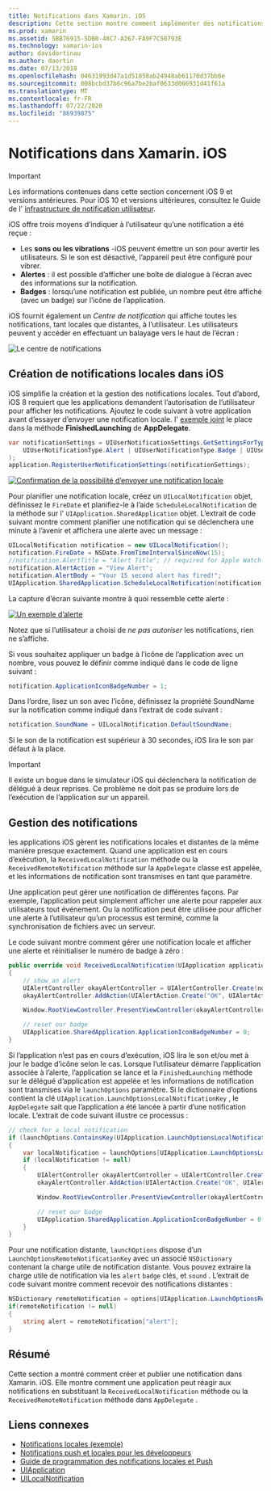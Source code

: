 ```yaml
---
title: Notifications dans Xamarin. iOS
description: Cette section montre comment implémenter des notifications locales dans Xamarin. iOS. Il explique les différents éléments d’interface utilisateur d’une notification iOS et discute des API impliquées dans la création et l’affichage d’une notification.
ms.prod: xamarin
ms.assetid: 5BB76915-5DB0-48C7-A267-FA9F7C50793E
ms.technology: xamarin-ios
author: davidortinau
ms.author: daortin
ms.date: 07/13/2018
ms.openlocfilehash: 04631993d47a1d51858ab24948ab61170d37bb6e
ms.sourcegitcommit: 008bcbd37b6c96a7be2baf0633d066931d41f61a
ms.translationtype: MT
ms.contentlocale: fr-FR
ms.lasthandoff: 07/22/2020
ms.locfileid: "86939875"
---
```

# <a name="notifications-in-xamarinios"></a>Notifications dans Xamarin. iOS

> [!IMPORTANT]
> Les informations contenues dans cette section concernent iOS 9 et versions antérieures. Pour iOS 10 et versions ultérieures, consultez le Guide de l' [infrastructure de notification utilisateur](~/ios/platform/user-notifications/index.md).

iOS offre trois moyens d’indiquer à l’utilisateur qu’une notification a été reçue :

- Les **sons ou les vibrations** -iOS peuvent émettre un son pour avertir les utilisateurs. Si le son est désactivé, l’appareil peut être configuré pour vibrer.
- **Alertes** : il est possible d’afficher une boîte de dialogue à l’écran avec des informations sur la notification.
- **Badges** : lorsqu’une notification est publiée, un nombre peut être affiché (avec un badge) sur l’icône de l’application.

iOS fournit également un *Centre de notification* qui affiche toutes les notifications, tant locales que distantes, à l’utilisateur. Les utilisateurs peuvent y accéder en effectuant un balayage vers le haut de l’écran :

![Le centre de notifications](local-notifications-in-ios-images/image13.png "Le centre de notifications")

## <a name="creating-local-notifications-in-ios"></a>Création de notifications locales dans iOS

iOS simplifie la création et la gestion des notifications locales.
Tout d’abord, iOS 8 requiert que les applications demandent l’autorisation de l’utilisateur pour afficher les notifications. Ajoutez le code suivant à votre application avant d’essayer d’envoyer une notification locale. l' [exemple joint](https://docs.microsoft.com/samples/xamarin/ios-samples/localnotifications) le place dans la méthode **FinishedLaunching** de **AppDelegate**.

```csharp
var notificationSettings = UIUserNotificationSettings.GetSettingsForTypes(
    UIUserNotificationType.Alert | UIUserNotificationType.Badge | UIUserNotificationType.Sound, null
);
application.RegisterUserNotificationSettings(notificationSettings);
```

[![Confirmation de la possibilité d’envoyer une notification locale](local-notifications-in-ios-images/image0-sml.png "Confirmation de la possibilité d’envoyer une notification locale")](local-notifications-in-ios-images/image0.png#lightbox)

Pour planifier une notification locale, créez un `UILocalNotification` objet, définissez le `FireDate` et planifiez-le à l’aide `ScheduleLocalNotification` de la méthode sur l' `UIApplication.SharedApplication` objet. L’extrait de code suivant montre comment planifier une notification qui se déclenchera une minute à l’avenir et affichera une alerte avec un message :

```csharp
UILocalNotification notification = new UILocalNotification();
notification.FireDate = NSDate.FromTimeIntervalSinceNow(15);
//notification.AlertTitle = "Alert Title"; // required for Apple Watch notifications
notification.AlertAction = "View Alert";
notification.AlertBody = "Your 15 second alert has fired!";
UIApplication.SharedApplication.ScheduleLocalNotification(notification);
```

La capture d’écran suivante montre à quoi ressemble cette alerte :

[![Un exemple d’alerte](local-notifications-in-ios-images/image2-sml.png)](local-notifications-in-ios-images/image2.png#lightbox)

Notez que si l’utilisateur a choisi de *ne pas autoriser* les notifications, rien ne s’affiche.

Si vous souhaitez appliquer un badge à l’icône de l’application avec un nombre, vous pouvez le définir comme indiqué dans le code de ligne suivant :

```csharp
notification.ApplicationIconBadgeNumber = 1;
```

Dans l’ordre, lisez un son avec l’icône, définissez la propriété SoundName sur la notification comme indiqué dans l’extrait de code suivant :

```csharp
notification.SoundName = UILocalNotification.DefaultSoundName;
```

Si le son de la notification est supérieur à 30 secondes, iOS lira le son par défaut à la place.

> [!IMPORTANT]
> Il existe un bogue dans le simulateur iOS qui déclenchera la notification de délégué à deux reprises. Ce problème ne doit pas se produire lors de l’exécution de l’application sur un appareil.

## <a name="handling-notifications"></a>Gestion des notifications

les applications iOS gèrent les notifications locales et distantes de la même manière presque exactement. Quand une application est en cours d’exécution, la `ReceivedLocalNotification` méthode ou la `ReceivedRemoteNotification` méthode sur la `AppDelegate` classe est appelée, et les informations de notification sont transmises en tant que paramètre.

Une application peut gérer une notification de différentes façons. Par exemple, l’application peut simplement afficher une alerte pour rappeler aux utilisateurs tout événement. Ou la notification peut être utilisée pour afficher une alerte à l’utilisateur qu’un processus est terminé, comme la synchronisation de fichiers avec un serveur.

Le code suivant montre comment gérer une notification locale et afficher une alerte et réinitialiser le numéro de badge à zéro :

```csharp
public override void ReceivedLocalNotification(UIApplication application, UILocalNotification notification)
{
    // show an alert
    UIAlertController okayAlertController = UIAlertController.Create(notification.AlertAction, notification.AlertBody, UIAlertControllerStyle.Alert);
    okayAlertController.AddAction(UIAlertAction.Create("OK", UIAlertActionStyle.Default, null));

    Window.RootViewController.PresentViewController(okayAlertController, true, null);

    // reset our badge
    UIApplication.SharedApplication.ApplicationIconBadgeNumber = 0;
}
```

Si l’application n’est pas en cours d’exécution, iOS lira le son et/ou met à jour le badge d’icône selon le cas. Lorsque l’utilisateur démarre l’application associée à l’alerte, l’application se lance et la `FinishedLaunching` méthode sur le délégué d’application est appelée et les informations de notification sont transmises via le `launchOptions` paramètre. Si le dictionnaire d’options contient la clé `UIApplication.LaunchOptionsLocalNotificationKey` , le `AppDelegate` sait que l’application a été lancée à partir d’une notification locale. L’extrait de code suivant illustre ce processus :

```csharp
// check for a local notification
if (launchOptions.ContainsKey(UIApplication.LaunchOptionsLocalNotificationKey))
{
    var localNotification = launchOptions[UIApplication.LaunchOptionsLocalNotificationKey] as UILocalNotification;
    if (localNotification != null)
    {
        UIAlertController okayAlertController = UIAlertController.Create(localNotification.AlertAction, localNotification.AlertBody, UIAlertControllerStyle.Alert);
        okayAlertController.AddAction(UIAlertAction.Create("OK", UIAlertActionStyle.Default, null));

        Window.RootViewController.PresentViewController(okayAlertController, true, null);

        // reset our badge
        UIApplication.SharedApplication.ApplicationIconBadgeNumber = 0;
    }
}
```

Pour une notification distante, `launchOptions` dispose d’un `LaunchOptionsRemoteNotificationKey` avec un associé `NSDictionary` contenant la charge utile de notification distante. Vous pouvez extraire la charge utile de notification via les `alert` `badge` clés, et `sound` . L’extrait de code suivant montre comment recevoir des notifications distantes :

```csharp
NSDictionary remoteNotification = options[UIApplication.LaunchOptionsRemoteNotificationKey];
if(remoteNotification != null)
{
    string alert = remoteNotification["alert"];
}
```

## <a name="summary"></a>Résumé

Cette section a montré comment créer et publier une notification dans Xamarin. iOS. Elle montre comment une application peut réagir aux notifications en substituant la `ReceivedLocalNotification` méthode ou la `ReceivedRemoteNotification` méthode dans `AppDelegate` .

## <a name="related-links"></a>Liens connexes

- [Notifications locales (exemple)](https://docs.microsoft.com/samples/xamarin/ios-samples/localnotifications)
- [Notifications push et locales pour les développeurs](https://developer.apple.com/notifications/)
- [Guide de programmation des notifications locales et Push](https://developer.apple.com/library/prerelease/content/documentation/NetworkingInternet/Conceptual/RemoteNotificationsPG/)
- [UIApplication](https://docs.microsoft.com/dotnet/api/uikit.uiapplication)
- [UILocalNotification](https://docs.microsoft.com/dotnet/api/uikit.UILocalNotification)
